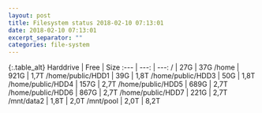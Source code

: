 ```yaml
---
layout: post
title: Filesystem status 2018-02-10 07:13:01
date: 2018-02-10 07:13:01
excerpt_separator: ""
categories: file-system
---
```

{:.table_alt}
Harddrive | Free | Size
:--- | ---: | ---:
/ | 27G | 37G
/home | 921G | 1,7T
/home/public/HDD1 | 39G | 1,8T
/home/public/HDD3 | 50G | 1,8T
/home/public/HDD4 | 157G | 2,7T
/home/public/HDD5 | 689G | 2,7T
/home/public/HDD6 | 867G | 2,7T
/home/public/HDD7 | 221G | 2,7T
/mnt/data2 | 1,8T | 2,0T
/mnt/pool | 2,0T | 8,2T
